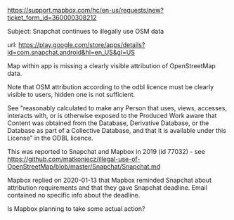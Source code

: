 https://support.mapbox.com/hc/en-us/requests/new?ticket_form_id=360000308212

Subject: Snapchat continues to illegally use OSM data

url: https://play.google.com/store/apps/details?id=com.snapchat.android&hl=en_US&gl=US

Map within app is missing a clearly visible attribution of OpenStreetMap data.

Note that OSM attribution according to the odbl licence must be clearly visible to users, hidden one is not sufficient.

See "reasonably calculated to make any Person that uses, views, accesses, interacts with, or is otherwise exposed to the Produced Work aware that Content was obtained from the Database, Derivative Database, or the Database as part of a Collective Database, and that it is available under this License" in the ODBL licence.

This was reported to Snapchat and Mapbox in 2019 (id 77032) - see https://github.com/matkoniecz/illegal-use-of-OpenStreetMap/blob/master/Snapchat/Snapchat.md

Mapbox replied on 2020-01-13 that Mapbox reminded Snapchat about attribution requirements and that they gave Snapchat deadline. Email contained no specific info about the deadline.

Is Mapbox planning to take some actual action?